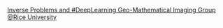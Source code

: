 [Inverse Problems and #DeepLearning   Geo-Mathematical Imaging Group   @Rice University ](https://qi.tc/qi/110147)